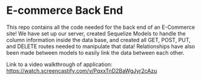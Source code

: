 # E-commerce Back End

This repo contains all the code needed for the back end of an E-Commerce site!  We have set up our server, created Sequelize Models to handle the column information inside the data base, and created all GET, POST, PUT, and DELETE routes needed to manipulate that data!  Relationships have also been made between models to easily link the data between each other.

Link to a video walkthrough of application: https://watch.screencastify.com/v/PqxxTnD2BaWgJyr2cAzu

